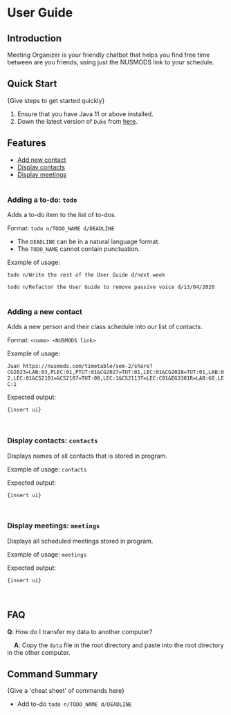 # User Guide

## Introduction

Meeting Organizer is your friendly chatbot that helps you find free time between are you friends, using just the NUSMODS link to your schedule.


## Quick Start

{Give steps to get started quickly}

1. Ensure that you have Java 11 or above installed.
2. Down the latest version of `Duke` from [here](http://link.to/duke).

## Features 

- [Add new contact](#Adding-a-new-contact)
- [Display contacts](#Display-contacts:-`contacts`)
- [Display meetings](#Display-meetings:-`meetings`)
<br/><br/>
### Adding a to-do: `todo`
Adds a to-do item to the list of to-dos.

Format: `todo n/TODO_NAME d/DEADLINE`

* The `DEADLINE` can be in a natural language format.
* The `TODO_NAME` cannot contain punctuation.  

Example of usage: 

`todo n/Write the rest of the User Guide d/next week`

`todo n/Refactor the User Guide to remove passive voice d/13/04/2020`
<br/><br/>


### Adding a new contact
Adds a new person and their class schedule into our list of contacts.

Format: `<name> <NUSMODS link>`

Example of usage:

`
Juan https://nusmods.com/timetable/sem-2/share?CG2023=LAB:03,PLEC:01,PTUT:01&CG2027=TUT:01,LEC:01&CG2028=TUT:01,LAB:02,LEC:01&CS2101=&CS2107=TUT:08,LEC:1&CS2113T=LEC:C01&EG3301R=LAB:G8,LEC:1
`

Expected output:
```
{insert ui}
```
<br/>

### Display contacts: `contacts`
Displays names of all contacts that is stored in program.

Example of usage: `contacts`

Expected output:
```
{insert ui}
```
<br/>

### Display meetings: `meetings`
Displays all scheduled meetings stored in program.

Example of usage: `meetings`

Expected output:
```
{insert ui}
```
<br/>

## FAQ

**Q**: How do I transfer my data to another computer? 

&nbsp;&nbsp;&nbsp;&nbsp;**A**: Copy the `data` file in the root directory and paste into the root directory in the other computer.

## Command Summary

{Give a 'cheat sheet' of commands here}

* Add to-do `todo n/TODO_NAME d/DEADLINE`
